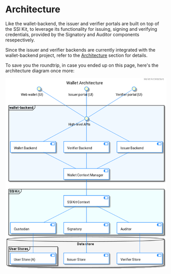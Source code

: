 # Architecture

Like the wallet-backend, the issuer and verifier portals are built on top of the SSI Kit, to leverage its functionality for issuing, signing and verifying credentials, provided by the Signatory and Auditor components resepectively.

Since the issuer and verifier backends are currently integrated with the wallet-backend project, refer to the [Architecture](../wallet/architecture.md) section for details.

To save you the roundtrip, in case you ended up on this page, here's the architecture diagram once more:

![Architecture](../wallet/architecture.png)
